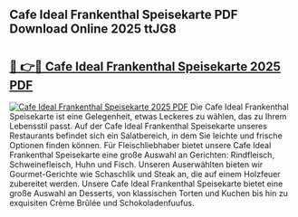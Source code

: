 ## Cafe Ideal Frankenthal Speisekarte PDF Download Online 2025 ttJG8

# <h2><a href="http://gc6eb97.nevu.top/?p=Cafe+Ideal+Frankenthal+Speisekarte">🔗 👉🔴 Cafe Ideal Frankenthal Speisekarte 2025 PDF</a></h2>

[![Cafe Ideal Frankenthal Speisekarte 2025 PDF](https://i.imgur.com/dBaPXMq.png)](http://gc6eb97.nevu.top/?p=Cafe+Ideal+Frankenthal+Speisekarte)
Die Cafe Ideal Frankenthal Speisekarte ist eine Gelegenheit, etwas Leckeres zu wählen, das zu Ihrem Lebensstil passt. Auf der Cafe Ideal Frankenthal Speisekarte unseres Restaurants befindet sich ein Salatbereich, in dem Sie leichte und frische Optionen finden können. Für Fleischliebhaber bietet unsere Cafe Ideal Frankenthal Speisekarte eine große Auswahl an Gerichten: Rindfleisch, Schweinefleisch, Huhn und Fisch. Unseren Auserwählten bieten wir Gourmet-Gerichte wie Schaschlik und Steak an, die auf einem Holzfeuer zubereitet werden. Unsere Cafe Ideal Frankenthal Speisekarte bietet eine große Auswahl an Desserts, von klassischen Torten und Kuchen bis hin zu exquisiten Crème Brûlée und Schokoladenfuufus.
